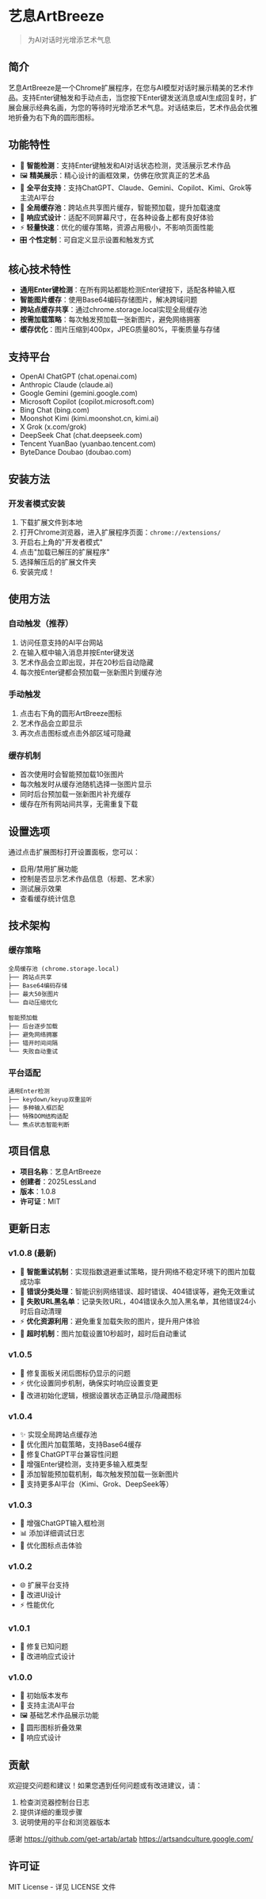 # 艺息ArtBreeze

> 为AI对话时光增添艺术气息

## 简介

艺息ArtBreeze是一个Chrome扩展程序，在您与AI模型对话时展示精美的艺术作品。支持Enter键触发和手动点击，当您按下Enter键发送消息或AI生成回复时，扩展会展示经典名画，为您的等待时光增添艺术气息。对话结束后，艺术作品会优雅地折叠为右下角的圆形图标。

## 功能特性

- 🎨 **智能检测**：支持Enter键触发和AI对话状态检测，灵活展示艺术作品
- 🖼️ **精美展示**：精心设计的画框效果，仿佛在欣赏真正的艺术品
- 🎯 **全平台支持**：支持ChatGPT、Claude、Gemini、Copilot、Kimi、Grok等主流AI平台
- 💾 **全局缓存池**：跨站点共享图片缓存，智能预加载，提升加载速度
- 📱 **响应式设计**：适配不同屏幕尺寸，在各种设备上都有良好体验
- ⚡ **轻量快速**：优化的缓存策略，资源占用极小，不影响页面性能
- 🎛️ **个性定制**：可自定义显示设置和触发方式

## 核心技术特性

- **通用Enter键检测**：在所有网站都能检测Enter键按下，适配各种输入框
- **智能图片缓存**：使用Base64编码存储图片，解决跨域问题
- **跨站点缓存共享**：通过chrome.storage.local实现全局缓存池
- **按需加载策略**：每次触发预加载一张新图片，避免网络拥塞
- **缓存优化**：图片压缩到400px，JPEG质量80%，平衡质量与存储

## 支持平台

- OpenAI ChatGPT (chat.openai.com)
- Anthropic Claude (claude.ai)
- Google Gemini (gemini.google.com)
- Microsoft Copilot (copilot.microsoft.com)
- Bing Chat (bing.com)
- Moonshot Kimi (kimi.moonshot.cn, kimi.ai)
- X Grok (x.com/grok)
- DeepSeek Chat (chat.deepseek.com)
- Tencent YuanBao (yuanbao.tencent.com)
- ByteDance Doubao (doubao.com)

## 安装方法

### 开发者模式安装

1. 下载扩展文件到本地
2. 打开Chrome浏览器，进入扩展程序页面：`chrome://extensions/`
3. 开启右上角的"开发者模式"
4. 点击"加载已解压的扩展程序"
5. 选择解压后的扩展文件夹
6. 安装完成！

## 使用方法

### 自动触发（推荐）
1. 访问任意支持的AI平台网站
2. 在输入框中输入消息并按Enter键发送
3. 艺术作品会立即出现，并在20秒后自动隐藏
4. 每次按Enter键都会预加载一张新图片到缓存池

### 手动触发
1. 点击右下角的圆形ArtBreeze图标
2. 艺术作品会立即显示
3. 再次点击图标或点击外部区域可隐藏

### 缓存机制
- 首次使用时会智能预加载10张图片
- 每次触发时从缓存池随机选择一张图片显示
- 同时后台预加载一张新图片补充缓存
- 缓存在所有网站间共享，无需重复下载

## 设置选项

通过点击扩展图标打开设置面板，您可以：

- 启用/禁用扩展功能
- 控制是否显示艺术作品信息（标题、艺术家）
- 测试展示效果
- 查看缓存统计信息

## 技术架构

### 缓存策略
```
全局缓存池 (chrome.storage.local)
├── 跨站点共享
├── Base64编码存储
├── 最大50张图片
└── 自动压缩优化

智能预加载
├── 后台逐步加载
├── 避免网络拥塞  
├── 错开时间间隔
└── 失败自动重试
```

### 平台适配
```
通用Enter检测
├── keydown/keyup双重监听
├── 多种输入框匹配
├── 特殊DOM结构适配
└── 焦点状态智能判断
```

## 项目信息

- **项目名称**：艺息ArtBreeze
- **创建者**：2025LessLand
- **版本**：1.0.8
- **许可证**：MIT

## 更新日志

### v1.0.8 (最新)
- 🔄 **智能重试机制**：实现指数退避重试策略，提升网络不稳定环境下的图片加载成功率
- 🎯 **错误分类处理**：智能识别网络错误、超时错误、404错误等，避免无效重试
- 📝 **失败URL黑名单**：记录失败URL，404错误永久加入黑名单，其他错误24小时后自动清理
- ⚡ **优化资源利用**：避免重复加载失败的图片，提升用户体验
- 🔧 **超时机制**：图片加载设置10秒超时，超时后自动重试

### v1.0.5
- 🔧 修复面板关闭后图标仍显示的问题
- ⚡ 优化设置同步机制，确保实时响应设置变更
- 🎯 改进初始化逻辑，根据设置状态正确显示/隐藏图标

### v1.0.4
- ✨ 实现全局跨站点缓存池
- 🚀 优化图片加载策略，支持Base64缓存
- 🔧 修复ChatGPT平台兼容性问题
- 📱 增强Enter键检测，支持更多输入框类型
- 💾 添加智能预加载机制，每次触发预加载一张新图片
- 🎯 支持更多AI平台（Kimi、Grok、DeepSeek等）

### v1.0.3
- 🔧 增强ChatGPT输入框检测
- 📊 添加详细调试日志
- 🎨 优化图标点击体验

### v1.0.2
- 🌐 扩展平台支持
- 🎨 改进UI设计
- ⚡ 性能优化

### v1.0.1
- 🐛 修复已知问题
- 📱 改进响应式设计

### v1.0.0
- 🎉 初始版本发布
- 🎨 支持主流AI平台
- 🖼️ 基础艺术作品展示功能
- 🔄 圆形图标折叠效果
- 📱 响应式设计


## 贡献

欢迎提交问题和建议！如果您遇到任何问题或有改进建议，请：

1. 检查浏览器控制台日志
2. 提供详细的重现步骤
3. 说明使用的平台和浏览器版本

感谢
https://github.com/get-artab/artab
https://artsandculture.google.com/


## 许可证

MIT License - 详见 LICENSE 文件
